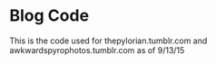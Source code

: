 # Blog Code
This is the code used for thepylorian.tumblr.com and awkwardspyrophotos.tumblr.com as of 9/13/15
